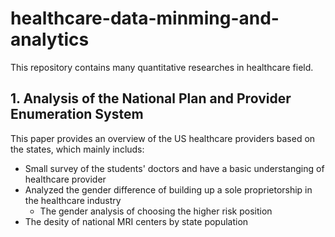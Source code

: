 # healthcare-data-minming-and-analytics
This repository contains many quantitative researches in healthcare field.

## 1. Analysis of the National Plan and Provider Enumeration System
This paper provides an overview of the US healthcare providers based on the states, which mainly includs: 
- Small survey of the students' doctors and have a basic understanging of healthcare provider
- Analyzed the gender difference of building up a sole proprietorship in the healthcare industry
  - The gender analysis of choosing the higher risk position
- The desity of national MRI centers by state population
